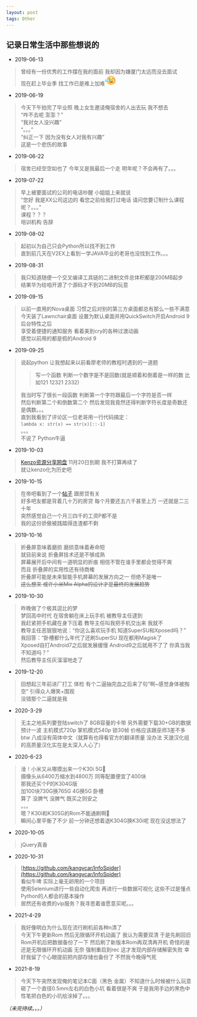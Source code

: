 ```yaml
---
layout: post
tags: Other
---
```


## 记录日常生活中那些想说的

- 2019-06-13 
> 曾经有一份优秀的工作摆在我的面前 我却因为嫌厦门太远而没去面试<br>
现在赶上毕业季 找工作已是难上加难![](/images/qq_lb.gif)

- 2019-06-19
> 今天下午拍完了毕业照 晚上女生邀请俺宿舍的人出去玩 我不想去<br>
“咋不去呢 澎澎？”<br>
“我对女人没兴趣”<br>
“。。。”<br>
“纠正一下 因为没有女人对我有兴趣”<br>
这是一个悲伤的故事

- 2019-06-22
> 宿舍已经空空如也了 今年又是我最后一个走 明年呢？不会再有了。。。

- 2019-07-22
> 早上被要面试的公司的电话吵醒 小姐姐上来就说<br>
“您好 我是XX公司这边的 看您之前给我打过电话 请问您要订制什么课程呢？。。。”<br>
课程？？？<br>
培训机构 告辞

- 2019-08-02
> 起初以为自己只会Python所以找不到工作<br>
直到前几天在V2EX上看到一学JAVA毕业的老哥也没找到工作。。。

- 2019-08-31
> 我只知道随便一个交叉编译工具链的二进制文件总体积都是200MB起步<br>
结果华为给咱开源了个源码才不到20MB的玩意

- 2019-09-15
> 以前一直用的Nova桌面 习惯之后对别的第三方桌面都总有那么一些不满意<br>
今天装了Lawnchair桌面 设置为默认桌面并用QuickSwitch开启Android 9后台特性之后<br>
享受着便捷的通知服务 看着美到cry的各种过渡动画<br>
感觉以前用的都是假的Android 9

- 2019-09-25
> 说起python 让我想起来以前看廖老师的教程时遇到的一道题
>> 写一个函数 判断一个数字是不是回数(就是顺着和倒着是一样的数 比如121 12321 2332)
>
> 我当时写了很长一段函数 判断第一个字符跟最后一个字符是否一样<br>
然后判断第二个和倒数第二个 然后发现我竟然还得判断字符长度是奇数还是偶数。。。<br>
直到我看到了评论区一位老哥用一行代码搞定：<br>
`lambda x: str(x) == str(x)[::-1]`<br>
。。。<br>
不说了 Python牛逼

- 2019-10-03
> [Kenzo资源分享网盘](http://kenzo.ys168.com) 11月20日到期 我不打算再续了<br>
就让kenzo化为历史吧

- 2019-10-15
> 在帝吧看到了一个<a href="https://tieba.baidu.com/p/6291380960" target="_blank">帖子</a> 跟房贷有关<br>
好多吧友都是背着几十万的房贷 每个月要还五六千甚至上万 一还就是二三十年<br>
突然感觉自己一个月三四千的工资P都不是<br>
我的这份骄傲被践踏得连渣都不剩

- 2019-10-16
> 折叠屏意味着磨损 磨损意味着寿命短<br>
就目前来说 折叠屏技术还是不够成熟<br>
屏幕展开后中间有一道明显的折痕 相信不管在谁手里都会觉得不爽<br>
而且 折叠屏的实用性还有待商榷<br>
折叠屏可能是未来智能手机屏幕的发展方向之一 但绝不是唯一<br>
<del>这么想来 或许小米Mix Alpha的设计才是最终的发展趋势</del>

- 2019-10-30
> 昨晚做了个极其逗比的梦<br>
梦回高中时代 在宿舍躺在床上玩手机 被教导主任逮到<br>
我赶紧把手机藏在身下压着 教导主任叫我把手机交出来 我就不<br>
教导主任恶狠狠地说：“你这么喜欢玩手机 知道SuperSU和Xposed吗？”<br>
我回答：“卧槽都什么年代了还刷SuperSU 现在都用Magisk了<br>
Xposed自打Android7之后就发展缓慢 Android9之后就用不了了 你真当我不知道吗？” <br>
然后教导主任灰溜溜地走了

- 2019-12-20
> 回想起三年前进厂打工 体检 有个二逼抽完血之后来了句“啊~感觉身体被掏空” 引得众人爆笑+围观</br>
没错那个二逼就是我

- 2020-3-29
> 无主之地系列要登陆switch了 8GB容量的卡带 另外需要下载30+GB的数据<br>
预计一波 主机模式720p 掌机模式540p 锁30帧 价格应该跟巫师3差不多<br>
btw 八成没有简体中文（就算有也得看官方的翻译质量 没办法 天邈汉化组的高质量汉化实在是太深入人心了）

- 2020-6-23
> 淦！小米又从哪摸出来一个K30i 5G👀<br>
摄像头从6400万缩水到4800万 同等配置便宜了400块<br>
那我还买个P的K304G版<br>
加100块730G换765G 4G换5G 卧槽<br>
算了 没脾气 没脾气 既买之则安之<br>
。。。<br>
嗯？K30i和K305G的Rom不能通刷啊👀<br>
瞬间心里平衡了不少 前一分钟还想着退K304G换K30i呢 现在没这想法了

- 2020-10-05
> jQuery真香

- 2020-10-31
> [https://github.com/kangvcar/InfoSpider](https://github.com/kangvcar/InfoSpider)<br>
看似牛啤 实际上毫无卵用的一个项目<br>
使用Selenium进行一些自动化爬虫 再进行一些数据可视化 这些不过是懂点Python的人都会的基本操作<br>
居然还有收费的vip服务？我寻思着谁愿意买呢。。。

- 2021-4-29
> 我好像明白为什么现在流行刷机前各种n清了<br>
今天下午更新Rom 然后无限循环开机动画了 我认为需要双清 于是先刷回旧Rom开机后把数据备份了一下 然后刷了新版本Rom再双清再开机 奇怪的是还是无限循环开机动画 无奈 强制重启到rec 这才发现内部存储解密失败 幸好我留了个心眼提前把内部存储也备份了 不然我今晚得气死

- 2021-8-19
> 今天下午突然发现俺的笔记本C面（黑色 金属）不知道什么时候被什么玩意砸了一个直径0.5mm左右的白色小坑 看着很是不爽 于是我用手边的黑色中性笔把白色的小坑给涂掉了。。。

*（未完待续。。。）*
